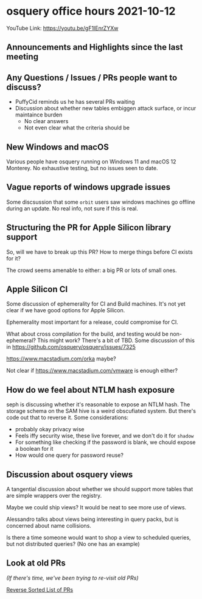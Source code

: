 # osquery office hours 2021-10-12

YouTube Link: https://youtu.be/gF1IEnrZYXw

## Announcements and Highlights since the last meeting

## Any Questions / Issues / PRs people want to discuss?

* PuffyCid reminds us he has several PRs waiting
* Discussion about whether new tables embiggen attack surface, or incur maintaince burden
  - No clear answers
  - Not even clear what the criteria should be

## New Windows and macOS

Various people have osquery running on Windows 11 and macOS 12 Monterey. No exhaustive testing, but no issues seen to date. 

## Vague reports of windows upgrade issues

Some discsussion that some `orbit` users saw windows machines go offline during an update. No real info, not sure if this is real. 

## Structuring the PR for Apple Silicon library support

So, will we have to break up this PR? How to merge things before CI exists for it?

The crowd seems amenable to either: a big PR or lots of small ones. 

## Apple Silicon CI

Some discussion of ephemerality for CI and Build machines. It's not yet clear if we have good options for Apple Silicon. 

Ephemerality most important for a release, could compromise for CI. 

What about cross compilation for the build, and testing would be non-ephemeral? This might work? There's a bit of TBD. Some discussion of this in https://github.com/osquery/osquery/issues/7325

https://www.macstadium.com/orka maybe?

Not clear if https://www.macstadium.com/vmware is enough either?

## How do we feel about NTLM hash exposure

seph is discussing whether it's reasonable to expose an NTLM hash. The storage schema on the SAM hive is a weird obscufiated system. But there's code out that to reverse it. Some considerations:
* probably okay privacy wise
* Feels iffy security wise, these live forever, and we don't do it for `shadow`
* For something like checking if the password is blank, we chould expose a boolean for it
* How would one query for password reuse?

## Discussion about osquery views

A tangential discussion about whether we should support more tables that are simple wrappers over the registry. 

Maybe we could ship views? It would be neat to see more use of views. 

Alessandro talks about views being interesting in query packs, but is concerned about name collisions.

Is there a time someone would want to shop a view to scheduled queries, but not distributed queries? (No one has an example)

## Look at old PRs 

_(If there's time, we've been trying to re-visit old PRs)_

[Reverse Sorted List of PRs](https://github.com/osquery/osquery/pulls?q=is%3Apr+is%3Aopen+sort%3Acreated-asc)
